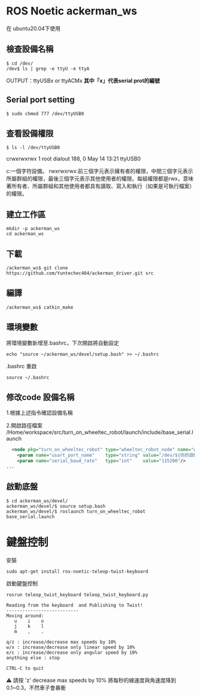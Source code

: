 # ROS Noetic ackerman_ws
在 ubuntu20.04下使用
## 檢查設備名稱
```
$ cd /dev/
/dev$ ls | grep -e ttyU -e ttyA
```

OUTPUT：ttyUSBx or ttyACMx  **其中「x」代表serial prot的編號**

## Serial port setting
```
$ sudo chmod 777 /dev/ttyUSB0
```

## 查看設備權限
```
$ ls -l /dev/ttyUSB0
```
crwxrwxrwx   1 root dialout 188,     0 May 14 13:21 ttyUSB0

c:一個字符設備。
rwxrwxrwx:前三個字元表示擁有者的權限，中間三個字元表示所屬群組的權限，最後三個字元表示其他使用者的權限。每組權限都是rwx，意味著所有者、所屬群組和其他使用者都具有讀取、寫入和執行（如果是可執行檔案）的權限。
## 建立工作區
```
mkdir -p ackerman_ws
cd ackerman_ws
```

## 下載
```
/ackerman_ws$ git clone https://github.com/Yuntechec404/ackerman_driver.git src
```
## 編譯
```
/ackerman_ws$ catkin_make
```
## 環境變數
將環境變數新增至.bashrc，下次開啟將自動設定
```
echo "source ~/ackerman_ws/devel/setup.bash" >> ~/.bashrc
```
.bashrc 重啟
```
source ~/.bashrc
```

## 修改code 設備名稱
1.根據上述指令確認設備名稱

2.開啟路徑檔案 /Home/workspace/src/turn_on_wheeltec_robot/launch/include/base_serial.launch
```xml
  <node pkg="turn_on_wheeltec_robot" type="wheeltec_robot_node" name="wheeltec_robot" output="screen" respawn="false">
    <param name="usart_port_name"    type="string" value="/dev/${你的設備名稱}"/>  
    <param name="serial_baud_rate"   type="int"    value="115200"/>
...
```
## 啟動底盤
```
$ cd ackerman_ws/devel/
ackerman_ws/devel/$ source setup.bash
ackerman_ws/devel/$ roslaunch turn_on_wheeltec_robot base_serial.launch
```
# 鍵盤控制
安裝
```
sudo apt-get install ros-noetic-teleop-twist-keyboard
```

啟動鍵盤控制
```
rosrun teleop_twist_keyboard teleop_twist_keyboard.py
```

```
Reading from the keyboard  and Publishing to Twist!
---------------------------
Moving around:
   u    i    o
   j    k    l
   m    ,    .

q/z : increase/decrease max speeds by 10%
w/x : increase/decrease only linear speed by 10%
e/c : increase/decrease only angular speed by 10%
anything else : stop

CTRL-C to quit
```
⚠️ 請按 'z'  decrease max speeds by 10%  將每秒的線速度與角速度降到 0.1~0.3，不然車子會暴衝
